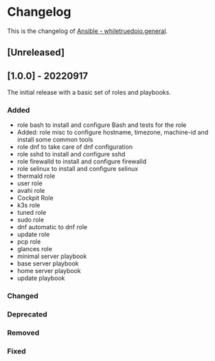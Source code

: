 <!--
reference: https://keepachangelog.com
-->

# Changelog

This is the changelog of
[Ansible - whiletruedoio.general](https://github.com/whiletruedoio/whiletruedoio.general).

## [Unreleased]

## [1.0.0] - 20220917

The initial release with a basic set of roles and playbooks.

### Added

- role bash to install and configure Bash and tests for the role
- Added: role misc to configure hostname, timezone, machine-id and install some
  common tools
- role dnf to take care of dnf configuration
- role sshd to install and configure sshd
- role firewalld to install and configure firewalld
- role selinux to install and configure selinux
- thermald role
- user role
- avahi role
- Cockpit Role
- k3s role
- tuned role
- sudo role
- dnf automatic to dnf role
- update role
- pcp role
- glances role
- minimal server playbook
- base server playbook
- home server playbook
- update playbook

### Changed

<!--
Changed Behavior in API or Application.
Most likely a MAJOR update.
-->

### Deprecated

<!--
Deprecation, which will be removed in a future release.
The future release must be mentioned.
-->

### Removed

<!--
Removals or Deletions, which were deprecated beforehand.
Most likely a Minor or Major update.
-->

### Fixed

<!--
Bugfixes or other minor fixes.
Most likely a patch.
-->
